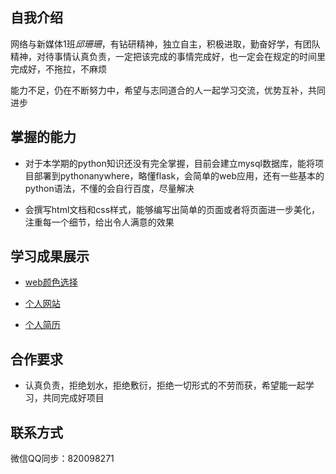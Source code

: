 ## 自我介绍

网络与新媒体1班*邱珊珊*，有钻研精神，独立自主，积极进取，勤奋好学，有团队精神，对待事情认真负责，一定把该完成的事情完成好，也一定会在规定的时间里完成好，不拖拉，不麻烦

能力不足，仍在不断努力中，希望与志同道合的人一起学习交流，优势互补，共同进步


## 掌握的能力

* 对于本学期的python知识还没有完全掌握，目前会建立mysql数据库，能将项目部署到pythonanywhere，略懂flask，会简单的web应用，还有一些基本的python语法，不懂的会自行百度，尽量解决

* 会撰写html文档和css样式，能够编写出简单的页面或者将页面进一步美化，注重每一个细节，给出令人满意的效果


## 学习成果展示

* [web颜色选择](http://qiushanshan.pythonanywhere.com)

* [个人网站](https://qiu33.gitee.io)

* [个人简历](https://qiu33.gitee.io/resume)



## 合作要求

* 认真负责，拒绝划水，拒绝敷衍，拒绝一切形式的不劳而获，希望能一起学习，共同完成好项目


## 联系方式

微信QQ同步：820098271
